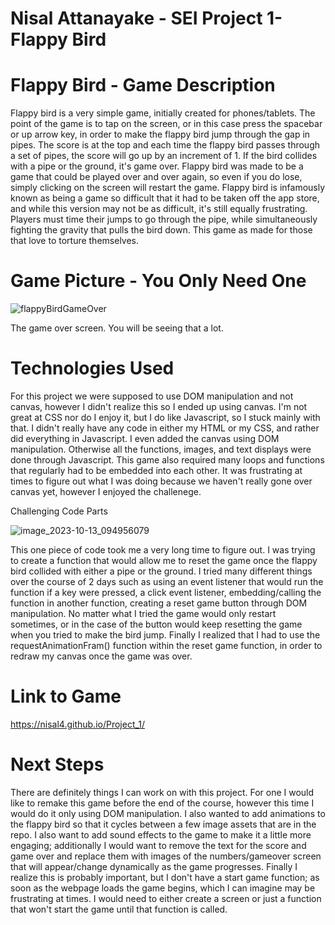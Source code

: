 # Nisal Attanayake - SEI Project 1- Flappy Bird

# Flappy Bird - Game Description

Flappy bird is a very simple game, initially created for phones/tablets. The point of the game is to tap on the screen, or in this case press the spacebar or up arrow key, in order to make the flappy bird jump through the gap in pipes. The score is at the top and each time the flappy bird passes through a set of pipes, the score will go up by an increment of 1. If the bird collides with a pipe or the ground, it's game over. Flappy bird was made to be a game that could be played over and over again, so even if you do lose, simply clicking on the screen will restart the game. Flappy bird is infamously known as being a game so difficult that it had to be taken off the app store, and while this version may not be as difficult, it's still equally frustrating. Players must time their jumps to go through the pipe, while simultaneously fighting the gravity that pulls the bird down. This game as made for those that love to torture themselves.



# Game Picture - You Only Need One


![flappyBirdGameOver](https://github.com/Nisal4/Project_1/assets/145291849/a1235af3-3a65-451b-8165-47e645963e8b)

The game over screen. You will be seeing that a lot.

# Technologies Used

For this project we were supposed to use DOM manipulation and not canvas, however I didn't realize this so I ended up using canvas. I'm not great at CSS nor do I enjoy it, but I do like Javascript, so I stuck mainly with that. I didn't really have any code in either my HTML or my CSS, and rather did everything in Javascript. I even added the canvas using DOM manipulation. Otherwise all the functions, images, and text displays were done through Javascript. This game also required many loops and functions that regularly had to be embedded into each other. It was frustrating at times to figure out what I was doing because we haven't really gone over canvas yet, however I enjoyed the challenege.


Challenging Code Parts

![image_2023-10-13_094956079](https://github.com/Nisal4/Project_1/assets/145291849/9080084b-9e92-4a36-a129-b0416b52980e)


This one piece of code took me a very long time to figure out. I was trying to create a function that would allow me to reset the game once the flappy bird collided with either a pipe or the ground. I tried many different things over the course of 2 days such as using an event listener that would run the function if a key were pressed, a click event listener, embedding/calling the function in another function, creating a reset game button through DOM manipulation. No matter what I tried the game would only restart sometimes, or in the case of the button would keep resetting the game when you tried to make the bird jump. Finally I realized that I had to use the requestAnimationFram() function within the reset game function, in order to redraw my canvas once the game was over.


# Link to Game
https://nisal4.github.io/Project_1/


# Next Steps

There are definitely things I can work on with this project. For one I would like to remake this game before the end of the course, however this time I would do it only using DOM manipulation. I also wanted to add animations to the flappy bird so that it cycles between a few image assets that are in the repo. I also want to add sound effects to the game to make it a little more engaging; additionally I would want to remove the text for the score and game over and replace them with images of the numbers/gameover screen that will appear/change dynamically as the game progresses. Finally I realize this is probably important, but I don't have a start game function; as soon as the webpage loads the game begins, which I can imagine may be frustrating at times. I would need to either create a screen or just a function that won't start the game until that function is called.

